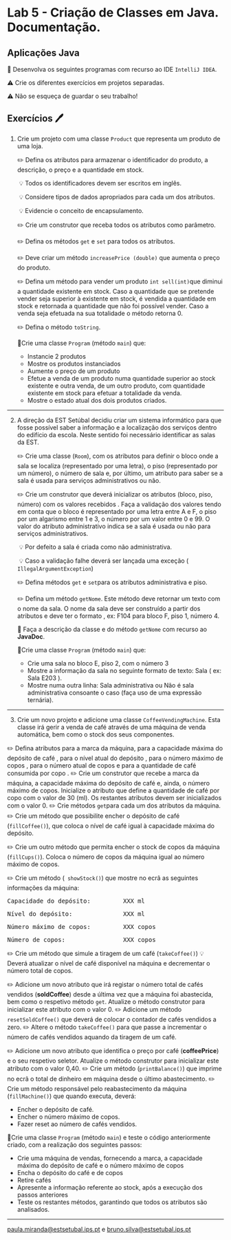 # Lab 5 - Criação de Classes em Java. Documentação.

## Aplicações Java 

:dart: Desenvolva os seguintes programas com recurso ao IDE `IntelliJ IDEA`.

:warning: Crie os diferentes exercícios em projetos separadas.

:warning: Não se esqueça de guardar o seu trabalho!  

## Exercícios :pen:

1. Crie um projeto com uma classe `Product` que representa um produto de uma loja.

   :pencil2: Defina os atributos para armazenar o identificador do produto, a descrição, o preço e a quantidade em stock. 

   ​	:bulb: Todos os identificadores devem ser escritos em inglês.
   
   ​	:bulb: Considere tipos de dados apropriados para cada um dos atributos.
   
   ​	:bulb: Evidencie o conceito de encapsulamento.
   
    :pencil2: Crie um construtor que receba todos os atributos como parâmetro.

    :pencil2: Defina os métodos  `get` e `set` para todos os atributos.

    :pencil2: Deve criar um método `increasePrice (double)` que aumenta o preço do produto.

    :pencil2: Defina um método para vender um produto  `int sell(int)`que diminui a quantidade existente em stock. Caso a quantidade que se pretende vender seja superior à existente em stock, é vendida a quantidade em stock e retornada a quantidade que não foi possível vender. Caso a venda seja efetuada na sua totalidade o método retorna 0.
   
    :pencil2: Defina o método `toString`.
   
   
   
   
   📝Crie uma classe `Program` (método `main`) que:
   
   - Instancie 2 produtos
   - Mostre os produtos instanciados
   - Aumente o preço de um produto
   - Efetue a venda de um produto numa quantidade superior ao stock existente e outra venda, de um outro produto, com quantidade existente em stock para efetuar a totalidade da venda.
   - Mostre o estado atual dos dois produtos criados.
   
   

---

2. A direção da EST Setúbal decidiu criar um sistema informático para que fosse possível saber a informação e a localização dos serviços dentro do edifício da escola. Neste sentido foi necessário identificar  as salas da EST.

    :pencil2: Crie uma classe (`Room`), com os atributos para definir o bloco onde a sala se localiza (representado por uma letra), o piso (representado por um número), o número de sala e, por último, um atributo para saber se a sala é usada para serviços administrativos ou não.

     :pencil2: Crie um construtor que deverá inicializar os atributos (bloco, piso, número) com os valores recebidos . Faça a validação dos valores tendo em conta que o bloco é representado por uma letra entre A e F, o piso por um algarismo entre 1 e 3, o número por um valor entre 0 e 99. O valor do atributo administrativo indica se a sala é usada ou não para serviços administrativos. 
    
    ​	:bulb: Por defeito a sala é criada como não administrativa.
    
    ​	:bulb: Caso a validação falhe deverá ser lançada uma exceção ( `IllegalArgumentException`)
    
    
    
    :pencil2: Defina métodos `get` e `set`para os atributos administrativa e piso.
    
    :pencil2: Defina um método `getNome`. Este método deve retornar um texto com o nome da sala. O nome da sala deve ser construído a partir dos atributos e deve ter o formato <bloco><piso><numero>, ex: F104 para bloco F, piso 1, número 4.
   
   :pushpin: Faça a descrição da classe e do método  `getNome` com recurso ao **JavaDoc**. 
   
   📝Crie uma classe `Program` (método `main`) que:
   
   - Crie uma sala no bloco E, piso 2, com o número 3
   - Mostre a informação da sala no seguinte formato de texto: Sala <nome sala> ( ex: Sala E203 ).
   - Mostre numa outra linha: Sala administrativa ou Não é sala administrativa consoante o caso (faça uso de uma expressão ternária).
   
   

---

3. Crie um novo projeto e adicione  uma classe `CoffeeVendingMachine`. Esta classe irá gerir a venda de
café através de uma máquina de venda automática, bem como o stock dos seus componentes.

:pencil2: Defina atributos para a marca da máquina, para a capacidade máxima do
depósito de café , para o nível atual do depósito , para o número máximo de copos , para o número atual de
copos e para a quantidade de café consumida por copo .
:pencil2: Crie um construtor que recebe a marca da máquina, a capacidade máxima do depósito de café e,
ainda, o número máximo de copos. Inicialize o atributo que define a quantidade de café por copo com
o valor de 30 (ml). Os restantes atributos devem ser inicializados com o valor 0.
:pencil2: Crie métodos `get`para cada um dos atributos da máquina.
:pencil2: Crie um método que possibilite encher o depósito de café (`fillCoffee()`), que coloca o
nível de café igual à capacidade máxima do depósito. 

:pencil2: Crie um outro método que permita encher o stock de copos da máquina (`fillCups()`). Coloca o número de copos da máquina igual ao número máximo de copos.

:pencil2: Crie um método (` showStock()`) que mostre no ecrã as seguintes informações da
máquina:

<pre>Capacidade do depósito:         XXX ml</pre>
<pre>Nível do depósito:              XXX ml</pre>
<pre>Número máximo de copos:         XXX copos</pre>
<pre>Número de copos:                XXX copos</pre>



:pencil2: Crie um método que simule a tiragem de um café (`takeCoffee()`)
		:bulb: Deverá atualizar o nível de café disponível na máquina e decrementar o número total de copos.

:pencil2: Adicione um novo atributo que irá registar o número total de cafés vendidos (**soldCoffee**)
desde a última vez que a máquina foi abastecida, bem como o respetivo método `get`. Atualize o
método construtor para inicializar este atributo com o valor 0.
:pencil2: Adicione um método `resetSoldCoffee()`  que deverá de colocar o contador de cafés vendidos a zero.
:pencil2: Altere o método `takeCoffee()` para que passe a incrementar o número de cafés vendidos aquando da
tiragem de um café.

:pencil2: Adicione um novo atributo que identifica o preço por café (**coffeePrice**) e o seu respetivo
seletor. Atualize o método construtor para inicializar este atributo com o valor 0,40.
:pencil2: Crie um método (`printBalance()`) que imprime no ecrã o total de dinheiro em máquina
desde o último abastecimento.
:pencil2: Crie um método responsável pelo reabastecimento da máquina (`fillMachine()`) que
quando executa, deverá:

- Encher o depósito de café.
- Encher o número máximo de copos.
- Fazer reset ao número de cafés vendidos.



📝Crie uma classe `Program` (método `main`) e teste o código anteriormente criado, com a realização dos seguintes passos:

- Crie uma máquina de vendas, fornecendo a marca, a capacidade máxima do depósito de café e o número máximo de copos
- Encha o depósito do café e de copos
- Retire cafés
- Apresente a informação referente ao stock, após a execução dos passos anteriores
- Teste os restantes métodos, garantindo que todos os atributos são analisados.



---

paula.miranda@estsetubal.ips.pt e bruno.silva@estsetubal.ips.pt
